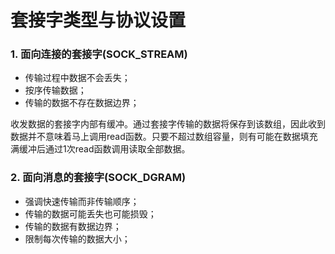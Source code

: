 # 套接字类型与协议设置

### 1. 面向连接的套接字(SOCK_STREAM)

* 传输过程中数据不会丢失；
* 按序传输数据；
* 传输的数据不存在数据边界；

收发数据的套接字内部有缓冲。通过套接字传输的数据将保存到该数组，因此收到数据并不意味着马上调用read函数。只要不超过数组容量，则有可能在数据填充满缓冲后通过1次read函数调用读取全部数据。

### 2. 面向消息的套接字(SOCK_DGRAM)

* 强调快速传输而非传输顺序；
* 传输的数据可能丢失也可能损毁；
* 传输的数据有数据边界；
* 限制每次传输的数据大小；


